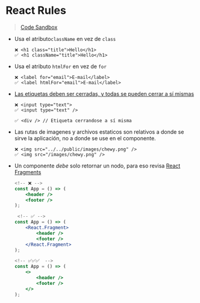 # React Rules

> [Code Sandbox](https://codesandbox.io/s/04-react-rules-0s0x7)

-   Usa el atributo`className` en vez de `class`

    ```
    ❌ <h1 class="title">Hello</h1>
    ✅ <h1 className="title">Hello</h1>
    ```

-   Usa el atributo `htmlFor` en vez de `for`

    ```
    ❌ <label for="email">E-mail</label>
    ✅ <label htmlFor="email">E-mail</label>
    ```

-   [Las etiquetas deben ser cerradas, y todas se pueden cerrar a sí mismas][closing tags]

    ```
    ❌ <input type="text">
    ✅ <input type="text" />

    ✅ <div /> // Etiqueta cerrandose a sí misma
    ```

-   Las rutas de imagenes y archivos estaticos son relativos a donde se sirve la aplicación, no a donde se use en el componente.

    ```
    ❌ <img src="../../public/images/chewy.png" />
    ✅ <img src="/images/chewy.png" />
    ```

-   Un componente _debe_ solo retornar un nodo, para eso revisa [React Fragments][react fragments]

    ```jsx
    <!-- ❌ -->
    const App = () => (
        <header />
        <footer />
    );

     <!-- ✅ -->
    const App = () => (
        <React.Fragment>
            <header />
            <footer />
        </React.Fragment>
    );

    <!-- ✅✅✅  -->
    const App = () => (
        <>
            <header />
            <footer />
        </>
    );
    ```

<!-- Links -->

[textarea value]: http://facebook.github.io/react/docs/forms.html#why-textarea-value
[select value]: http://facebook.github.io/react/docs/forms.html#why-select-value
[whitespace discussion]: https://github.com/facebook/react/issues/65
[closing tags]: http://facebook.github.io/react/tips/self-closing-tag.html
[react fragments]: https://reactjs.org/docs/fragments.html
